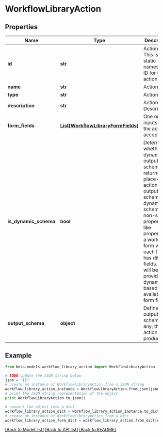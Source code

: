 # WorkflowLibraryAction


## Properties
Name | Type | Description | Notes
------------ | ------------- | ------------- | -------------
**id** | **str** | Action ID. This is a static namespaced ID for the action | [optional] 
**name** | **str** | Action Name | [optional] 
**type** | **str** | Action type | [optional] 
**description** | **str** | Action Description | [optional] 
**form_fields** | [**List[WorkflowLibraryFormFields]**](WorkflowLibraryFormFields.md) | One or more inputs that the action accepts | [optional] 
**is_dynamic_schema** | **bool** | Determines whether the dynamic output schema is returned in place of the action&#39;s output schema. The dynamic schema lists non-static properties, like properties of a workflow form where each form has different fields. These will be provided dynamically based on available form fields. | [optional] 
**output_schema** | **object** | Defines the output schema, if any, that this action produces. | [optional] 

## Example

```python
from beta.models.workflow_library_action import WorkflowLibraryAction

# TODO update the JSON string below
json = "{}"
# create an instance of WorkflowLibraryAction from a JSON string
workflow_library_action_instance = WorkflowLibraryAction.from_json(json)
# print the JSON string representation of the object
print WorkflowLibraryAction.to_json()

# convert the object into a dict
workflow_library_action_dict = workflow_library_action_instance.to_dict()
# create an instance of WorkflowLibraryAction from a dict
workflow_library_action_form_dict = workflow_library_action.from_dict(workflow_library_action_dict)
```
[[Back to Model list]](../README.md#documentation-for-models) [[Back to API list]](../README.md#documentation-for-api-endpoints) [[Back to README]](../README.md)


